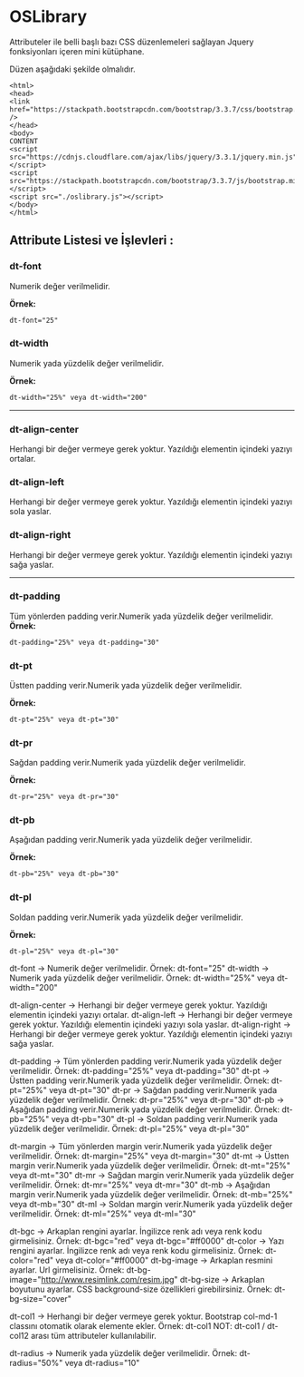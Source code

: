 # OSLibrary
Attributeler ile belli başlı bazı CSS düzenlemeleri sağlayan Jquery fonksiyonları içeren mini kütüphane.

Düzen aşağıdaki şekilde olmalıdır.

```
<html>
<head>
<link href="https://stackpath.bootstrapcdn.com/bootstrap/3.3.7/css/bootstrap.min.css"rel="stylesheet" />
</head>
<body>
CONTENT
<script src="https://cdnjs.cloudflare.com/ajax/libs/jquery/3.3.1/jquery.min.js"></script>
<script src="https://stackpath.bootstrapcdn.com/bootstrap/3.3.7/js/bootstrap.min.js"></script>
<script src="./oslibrary.js"></script>
</body>
</html>
```

## Attribute Listesi ve İşlevleri :

### dt-font
Numerik değer verilmelidir.

**Örnek:**
```html
dt-font="25"
```
### dt-width
Numerik yada yüzdelik değer verilmelidir.

**Örnek:**
```html
dt-width="25%" veya dt-width="200"
```
***
### dt-align-center
Herhangi bir değer vermeye gerek yoktur. Yazıldığı elementin içindeki yazıyı ortalar. 
### dt-align-left
Herhangi bir değer vermeye gerek yoktur. Yazıldığı elementin içindeki yazıyı sola yaslar. 
### dt-align-right 
Herhangi bir değer vermeye gerek yoktur. Yazıldığı elementin içindeki yazıyı sağa yaslar. 
***
### dt-padding 
Tüm yönlerden padding verir.Numerik yada yüzdelik değer verilmelidir.
**Örnek:**
```html
dt-padding="25%" veya dt-padding="30"
```
### dt-pt 
Üstten padding verir.Numerik yada yüzdelik değer verilmelidir.

**Örnek:**
```html
dt-pt="25%" veya dt-pt="30"
```
### dt-pr 
Sağdan padding verir.Numerik yada yüzdelik değer verilmelidir.

**Örnek:**
```html
dt-pr="25%" veya dt-pr="30"
```
### dt-pb 
Aşağıdan padding verir.Numerik yada yüzdelik değer verilmelidir.

**Örnek:**
```html
dt-pb="25%" veya dt-pb="30"
```
### dt-pl 
Soldan padding verir.Numerik yada yüzdelik değer verilmelidir.

**Örnek:**
```html
dt-pl="25%" veya dt-pl="30"
```






dt-font -> Numerik değer verilmelidir. Örnek: dt-font="25"
dt-width -> Numerik yada yüzdelik değer verilmelidir. Örnek: dt-width="25%" veya dt-width="200"

dt-align-center -> Herhangi bir değer vermeye gerek yoktur. Yazıldığı elementin içindeki yazıyı ortalar. 
dt-align-left -> Herhangi bir değer vermeye gerek yoktur. Yazıldığı elementin içindeki yazıyı sola yaslar. 
dt-align-right -> Herhangi bir değer vermeye gerek yoktur. Yazıldığı elementin içindeki yazıyı sağa yaslar. 

dt-padding -> Tüm yönlerden padding verir.Numerik yada yüzdelik değer verilmelidir. Örnek: dt-padding="25%" veya dt-padding="30"
dt-pt -> Üstten padding verir.Numerik yada yüzdelik değer verilmelidir. Örnek: dt-pt="25%" veya dt-pt="30"
dt-pr -> Sağdan padding verir.Numerik yada yüzdelik değer verilmelidir. Örnek: dt-pr="25%" veya dt-pr="30"
dt-pb -> Aşağıdan padding verir.Numerik yada yüzdelik değer verilmelidir. Örnek: dt-pb="25%" veya dt-pb="30"
dt-pl -> Soldan padding verir.Numerik yada yüzdelik değer verilmelidir. Örnek: dt-pl="25%" veya dt-pl="30"

dt-margin -> Tüm yönlerden margin verir.Numerik yada yüzdelik değer verilmelidir. Örnek: dt-margin="25%" veya dt-margin="30"
dt-mt -> Üstten margin verir.Numerik yada yüzdelik değer verilmelidir. Örnek: dt-mt="25%" veya dt-mt="30"
dt-mr -> Sağdan margin verir.Numerik yada yüzdelik değer verilmelidir. Örnek: dt-mr="25%" veya dt-mr="30"
dt-mb -> Aşağıdan margin verir.Numerik yada yüzdelik değer verilmelidir. Örnek: dt-mb="25%" veya dt-mb="30"
dt-ml -> Soldan margin verir.Numerik yada yüzdelik değer verilmelidir. Örnek: dt-ml="25%" veya dt-ml="30"

dt-bgc -> Arkaplan rengini ayarlar. İngilizce renk adı veya renk kodu girmelisiniz. Örnek: dt-bgc="red" veya dt-bgc="#ff0000"
dt-color -> Yazı rengini ayarlar. İngilizce renk adı veya renk kodu girmelisiniz. Örnek: dt-color="red" veya dt-color="#ff0000"
dt-bg-image -> Arkaplan resmini ayarlar. Url girmelisiniz. Örnek: dt-bg-image="http://www.resimlink.com/resim.jpg"
dt-bg-size -> Arkaplan boyutunu ayarlar. CSS background-size özellikleri girebilirsiniz. Örnek: dt-bg-size="cover"

dt-col1 -> Herhangi bir değer vermeye gerek yoktur. Bootstrap col-md-1 classını otomatik olarak elemente ekler. Örnek: dt-col1
NOT: dt-col1 / dt-col12 arası tüm attributeler kullanılabilir.

dt-radius -> Numerik yada yüzdelik değer verilmelidir. Örnek: dt-radius="50%" veya dt-radius="10"

